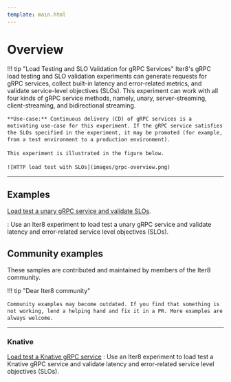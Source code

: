 ```yaml
---
template: main.html
---
```


# Overview

!!! tip "Load Testing and SLO Validation for gRPC Services"
    Iter8's gRPC load testing and SLO validation experiments can generate requests for gRPC services, collect built-in latency and error-related metrics, and validate service-level objectives (SLOs). This experiment can work with all four kinds of gRPC service methods, namely, unary, server-streaming, client-streaming, and bidirectional streaming.

    **Use-case:** Continuous delivery (CD) of gRPC services is a motivating use-case for this experiment. If the gRPC service satisfies the SLOs specified in the experiment, it may be promoted (for example, from a test environment to a production environment).
    
    This experiment is illustrated in the figure below.

    ![HTTP load test with SLOs](images/grpc-overview.png)

***

## Examples

[Load test a unary gRPC service and validate SLOs](unary.md).

: Use an Iter8 experiment to load test a unary gRPC service and validate latency and error-related service level objectives (SLOs).

## Community examples

These samples are contributed and maintained by members of the Iter8 community.

!!! tip "Dear Iter8 community" 

    Community examples may become outdated. If you find that something is not working, lend a helping hand and fix it in a PR. More examples are always welcome.

***

### Knative

[Load test a Knative gRPC service](community/knative/loadtest.md)
: Use an Iter8 experiment to load test a Knative gRPC service and validate latency and error-related service level objectives (SLOs).